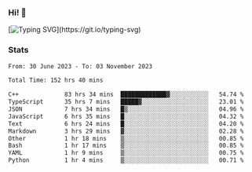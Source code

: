 ### Hi!  👋

[![Typing SVG](https://readme-typing-svg.herokuapp.com?font=Fira+Code&pause=1000&width=435&lines=Hello!+I'm+Texiwustion.)](https://git.io/typing-svg)

### Stats

<!--START_SECTION:waka-->

```txt
From: 30 June 2023 - To: 03 November 2023

Total Time: 152 hrs 40 mins

C++             83 hrs 34 mins  █████████████▓░░░░░░░░░░░   54.74 %
TypeScript      35 hrs 7 mins   █████▓░░░░░░░░░░░░░░░░░░░   23.01 %
JSON            7 hrs 34 mins   █▒░░░░░░░░░░░░░░░░░░░░░░░   04.96 %
JavaScript      6 hrs 35 mins   █░░░░░░░░░░░░░░░░░░░░░░░░   04.32 %
Text            6 hrs 24 mins   █░░░░░░░░░░░░░░░░░░░░░░░░   04.20 %
Markdown        3 hrs 29 mins   ▓░░░░░░░░░░░░░░░░░░░░░░░░   02.28 %
Other           1 hr 18 mins    ▒░░░░░░░░░░░░░░░░░░░░░░░░   00.85 %
Bash            1 hr 17 mins    ▒░░░░░░░░░░░░░░░░░░░░░░░░   00.85 %
YAML            1 hr 9 mins     ▒░░░░░░░░░░░░░░░░░░░░░░░░   00.75 %
Python          1 hr 4 mins     ▒░░░░░░░░░░░░░░░░░░░░░░░░   00.71 %
```

<!--END_SECTION:waka-->
